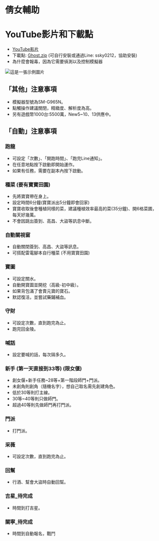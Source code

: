 # 倩女輔助

# YouTube影片和下載點
- [YouTube影片](https://youtu.be/s16lZm9mT8o?si=QiBDtaG_TwKeELUd)
- 下載點: [Ghost.zip](https://chtineer.com/GameSupport/Ghost.zip) (可自行安裝或通過Line: ssky0212，協助安裝)
- 為什麼會報毒，因為它需要偵測以及控制模擬器

![這是一張示例圖片](https://chtineer.com/GameSupport/GhostSupport.png)

## 「其他」注意事項
- 模擬器型號為SM-G965N。
- 點觸操作建議關閉，精緻度、解析度為高。
- 另有遊戲幣1000台:5500萬，New5~10、13供應中。

## 「自動」注意事項
### 跑龍
- 可設定「次數」、「開跑時間」、「跑完Line通知」。
- 在任意地點按下啟動即開始運作。
- 如果有任務，需要在副本內按下啟動。

### 種菜 (要有寶寶田園)
- 先將寶寶帶在身上。
- 設定時間6分鐘(寶寶派出5分鐘即會回家)
- 寶寶收取後會種植同樣的菜，建議種植效率最高的菜(35分鐘)、開6格菜圃，每天好幾萬。
- 不會因跳出簽到、高昌、大盜等訊息中斷。
 
### 自動關視窗 
- 自動關閉簽到、高昌、大盜等訊息。
- 可搭配雷電腳本自行種菜 (不用寶寶田園)
  
### 寶圖
- 可設定關水。
- 自動開寶圖並開挖（高級-初中級）。
- 如果背包滿了會賣元寶的寶石。
- 默認復活，並嘗試藥鋪補血。

### 守財
- 可設定次數，直到跑完為止。
- 跑完回金陵。

### 喊話
- 設定要喊的話，每次隔多久。

### 新手 (第一天直接到33等) (限女偃)
- 創女偃+新手任務~28等+第一階段師門+門派。
- 未創角則創角（隨機名字），想自己取名需先創建角色。
- 低於30等則打主線。
- 30等~40等則只做師門。
- 超過40等則先做師門再打門派。

### 門派
- 打門派。

### 采薇
- 可設定次數，直到跑完為止。

### 回幫
- 行酒、幫會大盜時自動回幫。

### 吉星_待完成
- 時間到打吉星。

### 關寧_待完成
- 時間到自動報名，戰鬥

